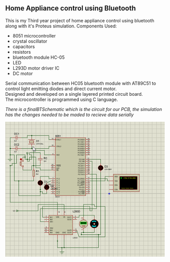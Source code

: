 ## Home Appliance control using Bluetooth  
This is my Third year project of home appliance control using bluetooth along with it's Proteus simulation. 
Components Used:  
- 8051 microcontroller
- crystal oscillator
- capacitors
- resistors
- bluetooth module HC-05
- LED
- L293D motor driver IC
- DC motor 

Serial communication between HC05 bluetooth module with AT89C51 to control light emitting diodes and direct current motor.  
Designed and developed on a single layered printed circuit board.  
The microcontroller is programmed using C language.  

*There is a finalBTSchematic which is the circuit for our PCB, the simulation has the changes needed to be maded to recieve data serially*

![ ](image.png)